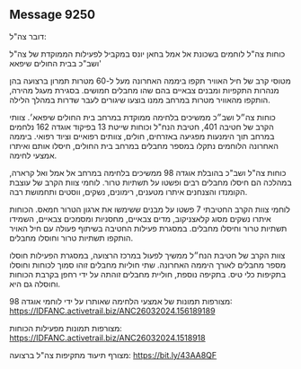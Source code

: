 ## Message 9250

דובר צה"ל:

כוחות צה"ל לוחמים בשכונת אל אמל בחאן יונס במקביל לפעילות הממוקדת של צה"ל ושב"כ בבית החולים שיפאא'

מטוסי קרב של חיל האוויר תקפו ביממה האחרונה מעל ל-60 מטרות תמרון ברצועה בהן מנהרות התקפיות ומבנים צבאיים בהם שהו מחבלים חמושים.  בסגירת מעגל מהירה, הותקפו מהאוויר מטרות במרחב ממנו בוצעו שיגורים לעבר שדרות במהלך הלילה.

כוחות צה״ל ושב״כ ממשיכים בלחימה ממוקדת במרחב בית החולים שיפאא׳. צוותי הקרב של חטיבה 401, חטיבת הנח"ל וכוחות שייטת 13 בפיקוד אוגדה 162 נלחמים במרחב תוך הימנעות מפגיעה באזרחים, חולים, צוותים רפואיים וציוד רפואי.  ביממה האחרונה הלוחמים נתקלו במספר מחבלים במרחב בית החולים, חיסלו אותם ואיתרו אמצעי לחימה.

כוחות צה"ל ושב"כ בהובלת אוגדה 98 ממשיכים בלחימה במרחב אל אמל ואל קרארה, במהלכה הם חיסלו מחבלים רבים ופשטו על תשתיות טרור. לוחמי צוות הקרב של עוצבת הקומנדו והצנחנים איתרו מטענים, רימונים, נשקים, ווסטים ותחמושת רבה.

לוחמי צוות הקרב החטיבתי 7 פשטו על מבנים ששימשו את ארגון הטרור חמאס. הכוחות איתרו נשקים מסוג קלאצניקוב, מדים צבאיים, מחסניות ומסמכים צבאיים, השמידו תשתיות טרור וחיסלו מחבלים. במסגרת פעילות החטיבה בשיתוף פעולה עם חיל האויר הותקפו תשתיות טרור וחוסלו מחבלים.

צוות הקרב של חטיבת הנח״ל ממשיך לפעול במרכז הרצועה, במסגרת הפעילות חוסלו מספר מחבלים לאורך היממה האחרונה. שתי חוליות מחבלים זוהו סמוך לכוחות וחוסלו בתקיפות כלי טיס. בתקיפה נוספת, חוליית מחבלים זוהתה על ידי רחפן בקרבת הכוחות וחוסלה גם היא.

מצורפות תמונות של אמצעי הלחימה שאותרו על ידי לוחמי אוגדה 98: https://IDFANC.activetrail.biz/ANC26032024.156189189

מצורפות תמונות מפעילות הכוחות: https://IDFANC.activetrail.biz/ANC26032024.1518918

מצורף תיעוד מתקיפות צה"ל ברצועה: https://bit.ly/43AA8QF

